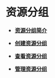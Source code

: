 # 资源分组<a name="ZH-CN_TOPIC_0135532770"></a>

-   **[资源分组简介](资源分组简介.md)**  

-   **[创建资源分组](创建资源分组.md)**  

-   **[查看资源分组](查看资源分组.md)**  

-   **[管理资源分组](管理资源分组.md)**  


